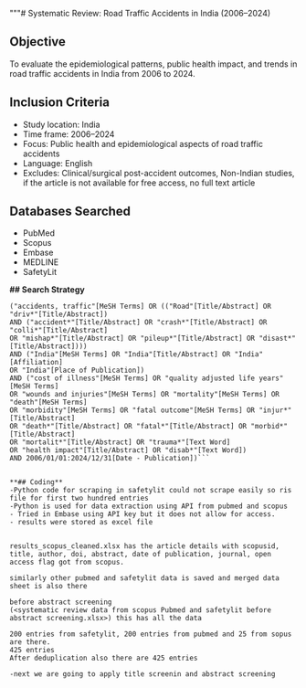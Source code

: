 """# Systematic Review: Road Traffic Accidents in India (2006–2024)

## Objective
To evaluate the epidemiological patterns, public health impact, and trends in road traffic accidents in India from 2006 to 2024.

## Inclusion Criteria
- Study location: India
- Time frame: 2006–2024
- Focus: Public health and epidemiological aspects of road traffic accidents
- Language: English
- Excludes: Clinical/surgical post-accident outcomes, Non-Indian studies, if the article is not available for free access, no full text article 
  

## Databases Searched
- PubMed
- Scopus
- Embase
- MEDLINE
- SafetyLit

**## Search Strategy**
```plaintext
("accidents, traffic"[MeSH Terms] OR (("Road"[Title/Abstract] OR "driv*"[Title/Abstract]) 
AND ("accident*"[Title/Abstract] OR "crash*"[Title/Abstract] OR "colli*"[Title/Abstract] 
OR "mishap*"[Title/Abstract] OR "pileup*"[Title/Abstract] OR "disast*"[Title/Abstract]))) 
AND ("India"[MeSH Terms] OR "India"[Title/Abstract] OR "India"[Affiliation] 
OR "India"[Place of Publication]) 
AND ("cost of illness"[MeSH Terms] OR "quality adjusted life years"[MeSH Terms] 
OR "wounds and injuries"[MeSH Terms] OR "mortality"[MeSH Terms] OR "death"[MeSH Terms] 
OR "morbidity"[MeSH Terms] OR "fatal outcome"[MeSH Terms] OR "injur*"[Title/Abstract] 
OR "death*"[Title/Abstract] OR "fatal*"[Title/Abstract] OR "morbid*"[Title/Abstract] 
OR "mortalit*"[Title/Abstract] OR "trauma*"[Text Word] 
OR "health impact"[Title/Abstract] OR "disab*"[Text Word]) 
AND 2006/01/01:2024/12/31[Date - Publication])```


**## Coding**
-Python code for scraping in safetylit could not scrape easily so ris file for first two hundred entries
-Python is used for data extraction using API from pubmed and scopus
- Tried in Embase using API key but it does not allow for access. 
- results were stored as excel file 


results_scopus_cleaned.xlsx has the article details with scopusid, title, author, doi, abstract, date of publication, journal, open access flag got from scopus.

similarly other pubmed and safetylit data is saved and merged data sheet is also there 

before abstract screening 
(<systematic review data from scopus Pubmed and safetylit before abstract screening.xlsx>) this has all the data 

200 entries from safetylit, 200 entries from pubmed and 25 from sopus are there. 
425 entries 
After deduplication also there are 425 entries 

-next we are going to apply title screenin and abstract screening 